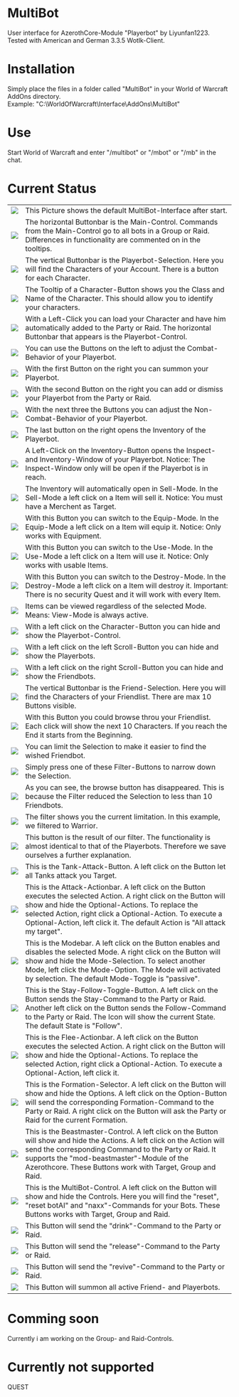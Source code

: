 # MultiBot
User interface for AzerothCore-Module "Playerbot" by Liyunfan1223.<br>
Tested with American and German 3.3.5 Wotlk-Client.
# Installation
Simply place the files in a folder called "MultiBot" in your World of Warcraft AddOns directory.<br>
Example: "C:\WorldOfWarcraft\Interface\AddOns\MultiBot"
# Use
Start World of Warcraft and enter "/multibot" or "/mbot" or "/mb" in the chat.
# Current Status
<table>
  <tr>
    <td><img src="https://github.com/Macx-Lio/MultiBot/blob/main/Screenshots/Handout-00-Start.png"></td>
    <td>
      This Picture shows the default MultiBot-Interface after start.
    </td>
  </tr>
  <tr>
    <td><img src="https://github.com/Macx-Lio/MultiBot/blob/main/Screenshots/Handout-00-Main-Control.png"></td>
    <td>
      The horizontal Buttonbar is the Main-Control.
      Commands from the Main-Control go to all bots in a Group or Raid.
      Differences in functionality are commented on in the tooltips.
    </td>
  </tr>
  <tr>
    <td><img src="https://github.com/Macx-Lio/MultiBot/blob/main/Screenshots/Handout-00-Playerbots.png"></td>
    <td>
      The vertical Buttonbar is the Playerbot-Selection.
      Here you will find the Characters of your Account.
      There is a button for each Character.
    </td>
  </tr>
  <tr>
    <td><img src="https://github.com/Macx-Lio/MultiBot/blob/main/Screenshots/Handout-00-Character-Info.png"></td>
    <td>
      The Tooltip of a Character-Button shows you the Class and Name of the Character.
      This should allow you to identify your characters.
    </td>
  </tr>
  <tr>
    <td><img src="https://github.com/Macx-Lio/MultiBot/blob/main/Screenshots/Handout-01-Playerbot-Online.png"></td>
    <td>
      With a Left-Click you can load your Character and have him automatically added to the Party or Raid.
      The horizontal Buttonbar that appears is the Playerbot-Control.
    </td>
  </tr>
  <tr>
    <td><img src="https://github.com/Macx-Lio/MultiBot/blob/main/Screenshots/Handout-01-Combat-Behaviour.png"></td>
    <td>
      You can use the Buttons on the left to adjust the Combat-Behavior of your Playerbot.
    </td>
  </tr>
  <tr>
    <td><img src="https://github.com/Macx-Lio/MultiBot/blob/main/Screenshots/Handout-01-Summon.png"></td>
    <td>
      With the first Button on the right you can summon your Playerbot.
    </td>
  </tr>
  <tr>
    <td><img src="https://github.com/Macx-Lio/MultiBot/blob/main/Screenshots/Handout-01-Group-And-Ungroup.png"></td>
    <td>
      With the second Button on the right you can add or dismiss your Playerbot from the Party or Raid.
    </td>
  </tr>
  <tr>
    <td><img src="https://github.com/Macx-Lio/MultiBot/blob/main/Screenshots/Handout-01-Non-Combat-Behaviour.png"></td>
    <td>
      With the next three the Buttons you can adjust the Non-Combat-Behavior of your Playerbot.
    </td>
  </tr>
  <tr>
    <td><img src="https://github.com/Macx-Lio/MultiBot/blob/main/Screenshots/Handout-01-Inventory.png"></td>
    <td>
      The last button on the right opens the Inventory of the Playerbot.
    </td>
  </tr>
  <tr>
    <td><img src="https://github.com/Macx-Lio/MultiBot/blob/main/Screenshots/Handout-02-Inspect-And-Inventory.png"></td>
    <td>
      A Left-Click on the Inventory-Button opens the Inspect- and Inventory-Window of your Playerbot.
      Notice: The Inspect-Window only will be open if the Playerbot is in reach.
    </td>
  </tr>
  <tr>
    <td><img src="https://github.com/Macx-Lio/MultiBot/blob/main/Screenshots/Handout-03-Sell-Mode.png"></td>
    <td>
      The Inventory will automatically open in Sell-Mode.
      In the Sell-Mode a left click on a Item will sell it.
      Notice: You must have a Merchent as Target.
    </td>
  </tr>
  <tr>
    <td><img src="https://github.com/Macx-Lio/MultiBot/blob/main/Screenshots/Handout-03-Equip-Mode.png"></td>
    <td>
      With this Button you can switch to the Equip-Mode.
      In the Equip-Mode a left click on a Item will equip it.
      Notice: Only works with Equipment.
    </td>
  </tr>
  <tr>
    <td><img src="https://github.com/Macx-Lio/MultiBot/blob/main/Screenshots/Handout-03-Use-Mode.png"></td>
    <td>
      With this Button you can switch to the Use-Mode.
      In the Use-Mode a left click on a Item will use it.
      Notice: Only works with usable Items.
    </td>
  </tr>
  <tr>
    <td><img src="https://github.com/Macx-Lio/MultiBot/blob/main/Screenshots/Handout-03-Destroy-Mode.png"></td>
    <td>
      With this Button you can switch to the Destroy-Mode.
      In the Destroy-Mode a left click on a Item will destroy it.
      Important: There is no security Quest and it will work with every Item.
    </td>
  </tr>
  <tr>
    <td><img src="https://github.com/Macx-Lio/MultiBot/blob/main/Screenshots/Handout-03-View-Mode.png"></td>
    <td>
      Items can be viewed regardless of the selected Mode.
      Means: View-Mode is always active.
    </td>
  </tr>
  <tr>
    <td><img src="https://github.com/Macx-Lio/MultiBot/blob/main/Screenshots/Handout-04-Hide-Playerbot-Control.png"></td>
    <td>
      With a left click on the Character-Button you can hide and show the Playerbot-Control.
    </td>
  </tr>
  <tr>
    <td><img src="https://github.com/Macx-Lio/MultiBot/blob/main/Screenshots/Handout-05-Hide-Playerbots.png"></td>
    <td>
      With a left click on the left Scroll-Button you can hide and show the Playerbots.
    </td>
  </tr>
  <tr>
    <td><img src="https://github.com/Macx-Lio/MultiBot/blob/main/Screenshots/Handout-06-Show-Friendbots.png"></td>
    <td>
      With a left click on the right Scroll-Button you can hide and show the Friendbots.
    </td>
  </tr>
  <tr>
    <td><img src="https://github.com/Macx-Lio/MultiBot/blob/main/Screenshots/Handout-06-Firendbots.png"></td>
    <td>
      The vertical Buttonbar is the Friend-Selection.
      Here you will find the Characters of your Friendlist.
      There are max 10 Buttons visible.
    </td>
  </tr>
  <tr>
    <td><img src="https://github.com/Macx-Lio/MultiBot/blob/main/Screenshots/Handout-06-Browse-Friendbots.png"></td>
    <td>
      With this Button you could browse throu your Friendlist.
      Each click will show the next 10 Characters.
      If you reach the End it starts from the Beginning.
    </td>
  </tr>
  <tr>
    <td><img src="https://github.com/Macx-Lio/MultiBot/blob/main/Screenshots/Handout-07-Filter-Selection.png"></td>
    <td>
      You can limit the Selection to make it easier to find the wished Friendbot.
    </td>
  </tr>
  <tr>
    <td><img src="https://github.com/Macx-Lio/MultiBot/blob/main/Screenshots/Handout-07-Filter-By-Classes.png"></td>
    <td>
      Simply press one of these Filter-Buttons to narrow down the Selection.
    </td>
  </tr>
  <tr>
    <td><img src="https://github.com/Macx-Lio/MultiBot/blob/main/Screenshots/Handout-08-No-Browse-Button.png"></td>
    <td>
      As you can see, the browse button has disappeared.
      This is because the Filter reduced the Selection to less than 10 Friendbots.
    </td>
  </tr>
  <tr>
    <td><img src="https://github.com/Macx-Lio/MultiBot/blob/main/Screenshots/Handout-08-Shows-Filter.png"></td>
    <td>
      The filter shows you the current limitation.
      In this example, we filtered to Warrior.
    </td>
  </tr>
  <tr>
    <td><img src="https://github.com/Macx-Lio/MultiBot/blob/main/Screenshots/Handout-08-Friendbot-Button.png"></td>
    <td>
      This button is the result of our filter.
      The functionality is almost identical to that of the Playerbots.
      Therefore we save ourselves a further explanation.
    </td>
  </tr>
  <tr>
    <td><img src="https://github.com/Macx-Lio/MultiBot/blob/main/Screenshots/Handout-09-Tank-Attack.png"></td>
    <td>
      This is the Tank-Attack-Button.
      A left click on the Button let all Tanks attack you Target.
    </td>
  </tr>
  <tr>
    <td><img src="https://github.com/Macx-Lio/MultiBot/blob/main/Screenshots/Handout-09-Actionbar-Attack.png"></td>
    <td>
      This is the Attack-Actionbar.
      A left click on the Button executes the selected Action.
      A right click on the Button will show and hide the Optional-Actions.
      To replace the selected Action, right click a Optional-Action.
      To execute a Optional-Action, left click it.
      The default Action is "All attack my target".
    </td>
  </tr>
  <tr>
    <td><img src="https://github.com/Macx-Lio/MultiBot/blob/main/Screenshots/Handout-09-Modebar.png"></td>
    <td>
      This is the Modebar.
      A left click on the Button enables and disables the selected Mode.
      A right click on the Button will show and hide the Mode-Selection.
      To select another Mode, left click the Mode-Option.
      The Mode will activated by selection.
      The default Mode-Toggle is "passive".
    </td>
  </tr>
  <tr>
    <td><img src="https://github.com/Macx-Lio/MultiBot/blob/main/Screenshots/Handout-09-Stay-Follow.png"></td>
    <td>
      This is the Stay-Follow-Toggle-Button.
      A left click on the Button sends the Stay-Command to the Party or Raid.
      Another left click on the Button sends the Follow-Command to the Party or Raid.
      The Icon will show the current State.
      The default State is "Follow".
    </td>
  </tr>
  <tr>
    <td><img src="https://github.com/Macx-Lio/MultiBot/blob/main/Screenshots/Handout-09-Actionbar-Flee.png"></td>
    <td>
      This is the Flee-Actionbar.
      A left click on the Button executes the selected Action.
      A right click on the Button will show and hide the Optional-Actions.
      To replace the selected Action, right click a Optional-Action.
      To execute a Optional-Action, left click it.
    </td>
  </tr>
  <tr>
    <td><img src="https://github.com/Macx-Lio/MultiBot/blob/main/Screenshots/Handout-09-Formation.png"></td>
    <td>
      This is the Formation-Selector.
      A left click on the Button will show and hide the Options.
      A left click on the Option-Button will send the corresponding Formation-Command to the Party or Raid.
      A right click on the Button will ask the Party or Raid for the current Formation.
    </td>
  </tr>
  <tr>
    <td><img src="https://github.com/Macx-Lio/MultiBot/blob/main/Screenshots/Handout-09-Beastmaster.png"></td>
    <td>
      This is the Beastmaster-Control.
      A left click on the Button will show and hide the Actions.
      A left click on the Action will send the corresponding Command to the Party or Raid.
      It supports the "mod-beastmaster"-Module of the Azerothcore.
      These Buttons work with Target, Group and Raid.
    </td>
  </tr>
  <tr>
    <td><img src="https://github.com/Macx-Lio/MultiBot/blob/main/Screenshots/Handout-09-Control.png"></td>
    <td>
      This is the MultiBot-Control.
      A left click on the Button will show and hide the Controls.
      Here you will find the "reset", "reset botAI" and "naxx"-Commands for your Bots.
      These Buttons works with Target, Group and Raid.
    </td>
  </tr>
  <tr>
    <td><img src="https://github.com/Macx-Lio/MultiBot/blob/main/Screenshots/Handout-09-Drink.png"></td>
    <td>
      This Button will send the "drink"-Command to the Party or Raid.
    </td>
  </tr>
  <tr>
    <td><img src="https://github.com/Macx-Lio/MultiBot/blob/main/Screenshots/Handout-09-Release.png"></td>
    <td>
      This Button will send the "release"-Command to the Party or Raid.
    </td>
  </tr>
  <tr>
    <td><img src="https://github.com/Macx-Lio/MultiBot/blob/main/Screenshots/Handout-09-Revive.png"></td>
    <td>
      This Button will send the "revive"-Command to the Party or Raid.
    </td>
  </tr>
  <tr>
    <td><img src="https://github.com/Macx-Lio/MultiBot/blob/main/Screenshots/Handout-09-Summon.png"></td>
    <td>
      This Button will summon all active Friend- and Playerbots.
    </td>
  </tr>
</table>

# Comming soon
Currently i am working on the Group- and Raid-Controls.

# Currently not supported
QUEST
